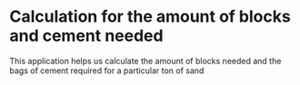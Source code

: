 # Calculation for the amount of blocks and cement needed
This application helps us calculate the amount of blocks needed and the bags of cement required for a particular ton of sand 